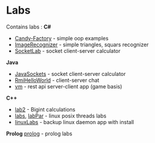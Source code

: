 # Labs
Contains labs :
**C#**
* [Candy-Factory](https://github.com/shebkoch/labs/tree/master/Candy-Factory "Candy-Factory") - simple oop examples
* [ImageRecognizer](https://github.com/shebkoch/labs/tree/master/ImageRecognizer "ImageRecognizer") - simple triangles, squars recognizer
* [SocketLab](https://github.com/shebkoch/labs/tree/master/SocketLab "SocketLab") - socket client-server calculator

**Java**
* [JavaSockets](https://github.com/shebkoch/labs/tree/master/JavaSockets "JavaSockets") - socket client-server calculator
* [RmiHelloWorld](https://github.com/shebkoch/labs/tree/master/RmiHelloWorld "RmiHelloWorld") - client-server chat
* [vm](https://github.com/shebkoch/labs/tree/master/vm "vm") - rest api server-client app (game basis)

**C++**
*  [lab2](https://github.com/shebkoch/labs/tree/master/lab2 "lab2") - Bigint calculations
*  [labs](https://github.com/shebkoch/labs),  [labPar](https://github.com/shebkoch/labs/tree/master/labPar)  - linux posix threads labs
* [linuxLabs](https://github.com/shebkoch/labs/tree/master/linuxLabs "linuxLabs") - backup linux daemon app with install

**Prolog**
 [prolog](https://github.com/shebkoch/labs/tree/master/prolog "prolog") - prolog labs
